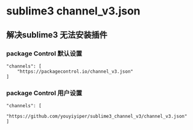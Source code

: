# sublime3 channel_v3.json

## 解决sublime3 无法安装插件

### package Control 默认设置
```
"channels": [
    "https://packagecontrol.io/channel_v3.json"
]
```

### package Control 用户设置
```
"channels": [
    "https://github.com/youyiyiper/sublime3_channel_v3/channel_v3.json"
]
```

